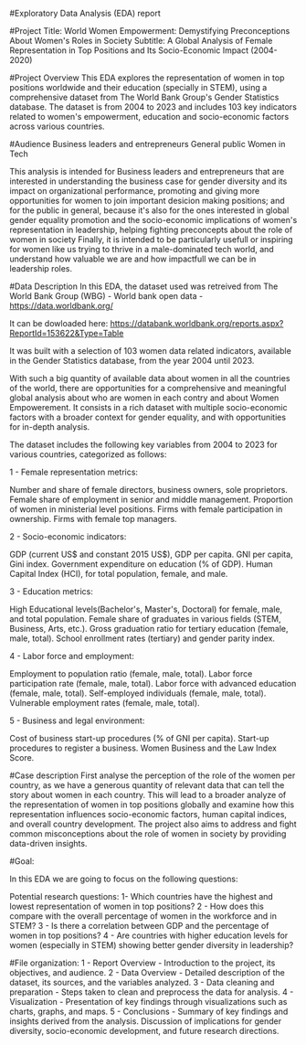 #Exploratory Data Analysis (EDA) report


#Project Title: World Women Empowerment: Demystifying Preconceptions About Women's Roles in Society
Subtitle: A Global Analysis of Female Representation in Top Positions and Its Socio-Economic Impact (2004-2020)


#Project Overview
This EDA explores the representation of women in top positions worldwide and their education (specially in STEM), using a comprehensive dataset from The World Bank Group's Gender Statistics database. 
The dataset is from 2004 to 2023 and includes 103 key indicators related to women's empowerment, education and socio-economic factors across various countries.


#Audience
Business leaders and entrepreneurs
General public
Women in Tech

This analysis is intended for Business leaders and entrepreneurs that are interested in understanding the business case for gender diversity and its impact on organizational performance, promoting and giving more opportunities for women to join important desicion making positions;
and for the public in general, because it's also for the ones interested in global gender equality promotion and the socio-economic implications of women's representation in leadership, helping fighting preconcepts about the role of women in society
Finally, it is intended to be particularly usefull or inspiring for women like us trying to thrive in a male-dominated tech world, and understand how valuable we are and how impactfull we can be in leadership roles.



#Data Description
In this EDA, the dataset used was retreived from The World Bank Group (WBG) - World bank open data - https://data.worldbank.org/

It can be dowloaded here: https://databank.worldbank.org/reports.aspx?ReportId=153622&Type=Table

It was built with a selection of 103 women data related indicators, available in the Gender Statistics database, from the year 2004 until 2023.

With such a big quantity of available data about women in all the countries of the world, there are opportunities for a comprehensive and meaningful global analysis about who are women in each contry and about Women Empowerement.
It consists in a rich dataset with multiple socio-economic factors with a broader context for gender equality, and with opportunities for in-depth analysis.

The dataset includes the following key variables from 2004 to 2023 for various countries, categorized as follows:

1 - Female representation metrics:

Number and share of female directors, business owners, sole proprietors.
Female share of employment in senior and middle management.
Proportion of women in ministerial level positions.
Firms with female participation in ownership.
Firms with female top managers.

2 - Socio-economic indicators:

GDP (current US$ and constant 2015 US$), GDP per capita.
GNI per capita, Gini index.
Government expenditure on education (% of GDP).
Human Capital Index (HCI), for total population, female, and male.

3 - Education metrics:

High Educational levels(Bachelor's, Master's, Doctoral) for female, male, and total population.
Female share of graduates in various fields (STEM, Business, Arts, etc.).
Gross graduation ratio for tertiary education (female, male, total).
School enrollment rates (tertiary) and gender parity index.

4 - Labor force and employment:

Employment to population ratio (female, male, total).
Labor force participation rate (female, male, total).
Labor force with advanced education (female, male, total).
Self-employed individuals (female, male, total).
Vulnerable employment rates (female, male, total).

5 - Business and legal environment:

Cost of business start-up procedures (% of GNI per capita).
Start-up procedures to register a business.
Women Business and the Law Index Score.



#Case description
First analyse the perception of the role of the women per country, as we have a generous quantity of relevant data that can tell the story about women in each country. This will lead to a broader analyze of the representation of women in top positions globally and examine how this representation influences socio-economic factors, human capital indices, and overall country development. 
The project also aims to address and fight common misconceptions about the role of women in society by providing data-driven insights.



#Goal:

In this EDA we are going to focus on the following questions:

Potential research questions:
1- Which countries have the highest and lowest representation of women in top positions?
2 - How does this compare with the overall percentage of women in the workforce and in STEM?
3 - Is there a correlation between GDP and the percentage of women in top positions?
4 - Are countries with higher education levels for women (especially in STEM) showing better gender diversity in leadership?


#File organization:
1 - Report Overview - Introduction to the project, its objectives, and audience.
2 - Data Overview - Detailed description of the dataset, its sources, and the variables analyzed.
3 - Data cleaning and preparation - Steps taken to clean and preprocess the data for analysis.
4 - Visualization - Presentation of key findings through visualizations such as charts, graphs, and maps.
5 - Conclusions - Summary of key findings and insights derived from the analysis. Discussion of implications for gender diversity, socio-economic development, and future research directions.
